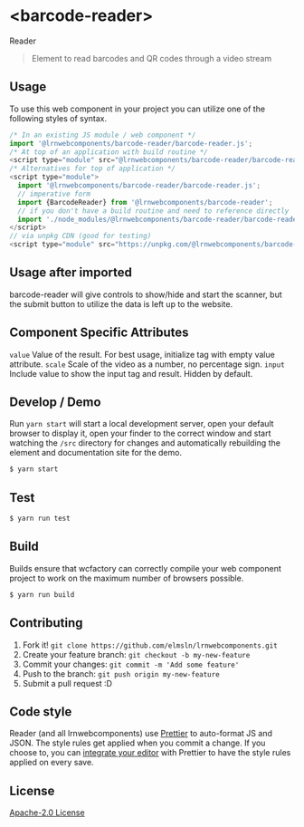 # &lt;barcode-reader&gt;

Reader
> Element to read barcodes and QR codes through a video stream

## Usage
To use this web component in your project you can utilize one of the following styles of syntax.

```js
/* In an existing JS module / web component */
import '@lrnwebcomponents/barcode-reader/barcode-reader.js';
/* At top of an application with build routine */
<script type="module" src="@lrnwebcomponents/barcode-reader/barcode-reader.js"></script>
/* Alternatives for top of application */
<script type="module">
  import '@lrnwebcomponents/barcode-reader/barcode-reader.js';
  // imperative form
  import {BarcodeReader} from '@lrnwebcomponents/barcode-reader';
  // if you don't have a build routine and need to reference directly
  import './node_modules/@lrnwebcomponents/barcode-reader/barcode-reader.js';
</script>
// via unpkg CDN (good for testing)
<script type="module" src="https://unpkg.com/@lrnwebcomponents/barcode-reader/barcode-reader.js"></script>
```
## Usage after imported
barcode-reader will give controls to show/hide and start the scanner, but the submit button to utilize the data is left up to the website.

## Component Specific Attributes
`value` Value of the result. For best usage, initialize tag with empty value attribute.
`scale` Scale of the video as a number, no percentage sign.
`input` Include value to show the input tag and result. Hidden by default.

## Develop / Demo
Run `yarn start` will start a local development server, open your default browser to display it, open your finder to the correct window and start watching the `/src` directory for changes and automatically rebuilding the element and documentation site for the demo.
```bash
$ yarn start
```

## Test

```bash
$ yarn run test
```

## Build
Builds ensure that wcfactory can correctly compile your web component project to
work on the maximum number of browsers possible.
```bash
$ yarn run build
```

## Contributing

1. Fork it! `git clone https://github.com/elmsln/lrnwebcomponents.git`
2. Create your feature branch: `git checkout -b my-new-feature`
3. Commit your changes: `git commit -m 'Add some feature'`
4. Push to the branch: `git push origin my-new-feature`
5. Submit a pull request :D

## Code style

Reader (and all lrnwebcomponents) use [Prettier][prettier] to auto-format JS and JSON.  The style rules get applied when you commit a change.  If you choose to, you can [integrate your editor][prettier-ed] with Prettier to have the style rules applied on every save.

[prettier]: https://github.com/prettier/prettier/
[prettier-ed]: https://github.com/prettier/prettier/#editor-integration
[polyserve]: https://github.com/Polymer/polyserve
[web-component-tester]: https://github.com/Polymer/web-component-tester

## License
[Apache-2.0 License](http://opensource.org/licenses/Apache-2.0)